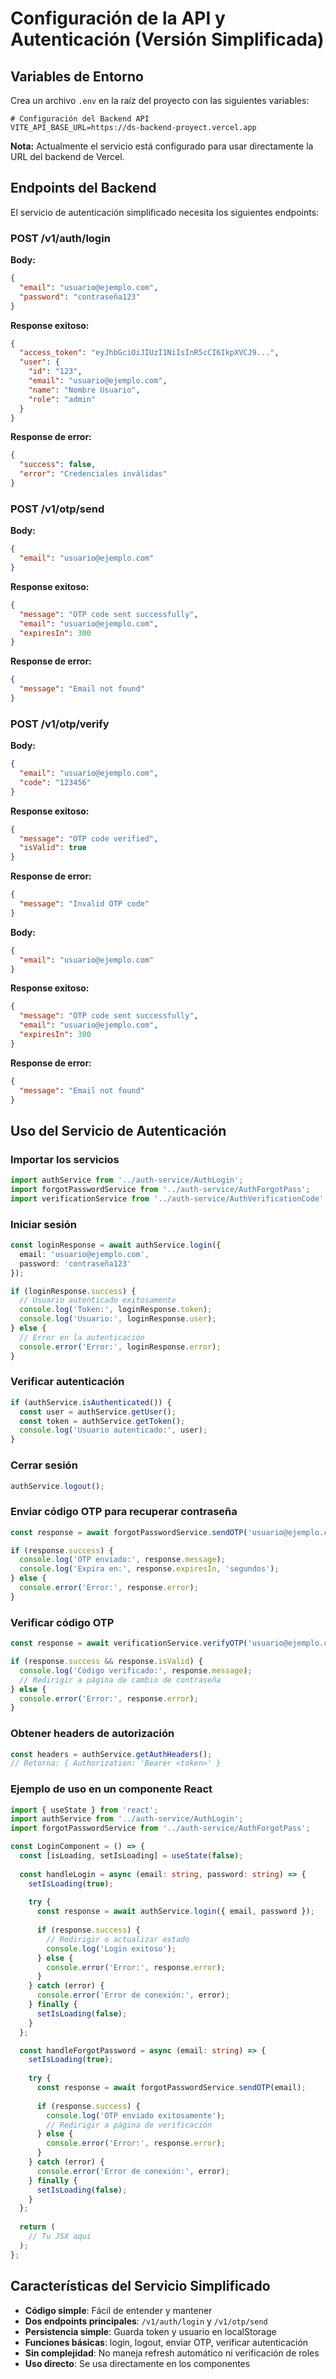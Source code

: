 # Configuración de la API y Autenticación (Versión Simplificada)

## Variables de Entorno

Crea un archivo `.env` en la raíz del proyecto con las siguientes variables:

```env
# Configuración del Backend API
VITE_API_BASE_URL=https://ds-backend-proyect.vercel.app
```

**Nota:** Actualmente el servicio está configurado para usar directamente la URL del backend de Vercel.

## Endpoints del Backend

El servicio de autenticación simplificado necesita los siguientes endpoints:

### POST /v1/auth/login
**Body:**
```json
{
  "email": "usuario@ejemplo.com",
  "password": "contraseña123"
}
```

**Response exitoso:**
```json
{
  "access_token": "eyJhbGciOiJIUzI1NiIsInR5cCI6IkpXVCJ9...",
  "user": {
    "id": "123",
    "email": "usuario@ejemplo.com",
    "name": "Nombre Usuario",
    "role": "admin"
  }
}
```

**Response de error:**
```json
{
  "success": false,
  "error": "Credenciales inválidas"
}
```

### POST /v1/otp/send
**Body:**
```json
{
  "email": "usuario@ejemplo.com"
}
```

**Response exitoso:**
```json
{
  "message": "OTP code sent successfully",
  "email": "usuario@ejemplo.com",
  "expiresIn": 300
}
```

**Response de error:**
```json
{
  "message": "Email not found"
}
```

### POST /v1/otp/verify
**Body:**
```json
{
  "email": "usuario@ejemplo.com",
  "code": "123456"
}
```

**Response exitoso:**
```json
{
  "message": "OTP code verified",
  "isValid": true
}
```

**Response de error:**
```json
{
  "message": "Invalid OTP code"
}
```
**Body:**
```json
{
  "email": "usuario@ejemplo.com"
}
```

**Response exitoso:**
```json
{
  "message": "OTP code sent successfully",
  "email": "usuario@ejemplo.com",
  "expiresIn": 300
}
```

**Response de error:**
```json
{
  "message": "Email not found"
}
```

## Uso del Servicio de Autenticación

### Importar los servicios
```typescript
import authService from '../auth-service/AuthLogin';
import forgotPasswordService from '../auth-service/AuthForgotPass';
import verificationService from '../auth-service/AuthVerificationCode';
```

### Iniciar sesión
```typescript
const loginResponse = await authService.login({
  email: 'usuario@ejemplo.com',
  password: 'contraseña123'
});

if (loginResponse.success) {
  // Usuario autenticado exitosamente
  console.log('Token:', loginResponse.token);
  console.log('Usuario:', loginResponse.user);
} else {
  // Error en la autenticación
  console.error('Error:', loginResponse.error);
}
```

### Verificar autenticación
```typescript
if (authService.isAuthenticated()) {
  const user = authService.getUser();
  const token = authService.getToken();
  console.log('Usuario autenticado:', user);
}
```

### Cerrar sesión
```typescript
authService.logout();
```

### Enviar código OTP para recuperar contraseña
```typescript
const response = await forgotPasswordService.sendOTP('usuario@ejemplo.com');

if (response.success) {
  console.log('OTP enviado:', response.message);
  console.log('Expira en:', response.expiresIn, 'segundos');
} else {
  console.error('Error:', response.error);
}
```

### Verificar código OTP
```typescript
const response = await verificationService.verifyOTP('usuario@ejemplo.com', '123456');

if (response.success && response.isValid) {
  console.log('Código verificado:', response.message);
  // Redirigir a página de cambio de contraseña
} else {
  console.error('Error:', response.error);
}
```

### Obtener headers de autorización
```typescript
const headers = authService.getAuthHeaders();
// Retorna: { Authorization: 'Bearer <token>' }
```

### Ejemplo de uso en un componente React
```typescript
import { useState } from 'react';
import authService from '../auth-service/AuthLogin';
import forgotPasswordService from '../auth-service/AuthForgotPass';

const LoginComponent = () => {
  const [isLoading, setIsLoading] = useState(false);
  
  const handleLogin = async (email: string, password: string) => {
    setIsLoading(true);
    
    try {
      const response = await authService.login({ email, password });
      
      if (response.success) {
        // Redirigir o actualizar estado
        console.log('Login exitoso');
      } else {
        console.error('Error:', response.error);
      }
    } catch (error) {
      console.error('Error de conexión:', error);
    } finally {
      setIsLoading(false);
    }
  };

  const handleForgotPassword = async (email: string) => {
    setIsLoading(true);
    
    try {
      const response = await forgotPasswordService.sendOTP(email);
      
      if (response.success) {
        console.log('OTP enviado exitosamente');
        // Redirigir a página de verificación
      } else {
        console.error('Error:', response.error);
      }
    } catch (error) {
      console.error('Error de conexión:', error);
    } finally {
      setIsLoading(false);
    }
  };
  
  return (
    // Tu JSX aquí
  );
};
```

## Características del Servicio Simplificado

- **Código simple**: Fácil de entender y mantener
- **Dos endpoints principales**: `/v1/auth/login` y `/v1/otp/send`
- **Persistencia simple**: Guarda token y usuario en localStorage
- **Funciones básicas**: login, logout, enviar OTP, verificar autenticación
- **Sin complejidad**: No maneja refresh automático ni verificación de roles
- **Uso directo**: Se usa directamente en los componentes